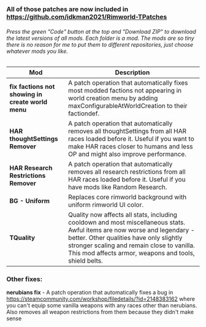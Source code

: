 ### All of those patches are now included in https://github.com/idkman2021/Rimworld-TPatches

###### Press the green "Code" button at the top and "Download ZIP" to download the latest versions of all mods. Each folder is a mod. The mods are so tiny there is no reason for me to put them to different repositories, just choose whatever mods you like.

Mod | Description
------------ | -------------
**fix factions not showing in create world menu** | A patch operation that automatically fixes most modded factions not appearing in world creation menu by adding maxConfigurableAtWorldCreation to their factiondef.
**HAR thoughtSettings Remover** | A patch operation that automatically removes all thoughtSettings from all HAR races loaded before it. Useful if you want to make HAR races closer to humans and less OP and might also improve performance.
**HAR Research Restrictions Remover** | A patch operation that automatically removes all research restrictions from all HAR races loaded before it. Useful if you have mods like Random Research.
**BG - Uniform** | Replaces core rimworld background with uniform rimworld UI color.
**TQuality** | Quality now affects all stats, including cooldown and most miscellaneous stats. Awful items are now worse and legendary - better. Other qualities have only slightly stronger scaling and remain close to vanilla. This mod affects armor, weapons and tools, shield belts.

### Other fixes:
**nerubians fix** - A patch operation that automatically fixes a bug in https://steamcommunity.com/workshop/filedetails/?id=2148383162 where you can't equip some vanilla weapons with any races other than nerubians. Also removes all weapon restrictions from them because they didn't make sense
